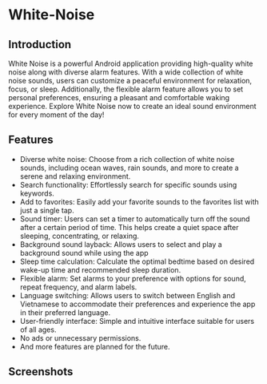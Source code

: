 # White-Noise
Introduction
-----------------
White Noise is a powerful Android application providing high-quality white noise along with diverse alarm features. With a wide collection of white noise sounds, users can customize a peaceful environment for relaxation, focus, or sleep. 
Additionally, the flexible alarm feature allows you to set personal preferences, ensuring a pleasant and comfortable waking experience. Explore White Noise now to create an ideal sound environment for every moment of the day!
## Features
- Diverse white noise: Choose from a rich collection of white noise sounds, including ocean waves, rain sounds, and more to create a serene and relaxing environment.
- Search functionality: Effortlessly search for specific sounds using keywords.
- Add to favorites: Easily add your favorite sounds to the favorites list with just a single tap.
- Sound timer: Users can set a timer to automatically turn off the sound after a certain period of time. This helps create a quiet space after sleeping, concentrating, or relaxing.
- Background sound layback: Allows users to select and play a background sound while using the app
- Sleep time calculation: Calculate the optimal bedtime based on desired wake-up time and recommended sleep duration.
- Flexible alarm: Set alarms to your preference with options for sound, repeat frequency, and alarm labels.
- Language switching: Allows users to switch between English and Vietnamese to accommodate their preferences and experience the app in their preferred language.
- User-friendly interface: Simple and intuitive interface suitable for users of all ages.
- No ads or unnecessary permissions.
- And more features are planned for the future.
## Screenshots

